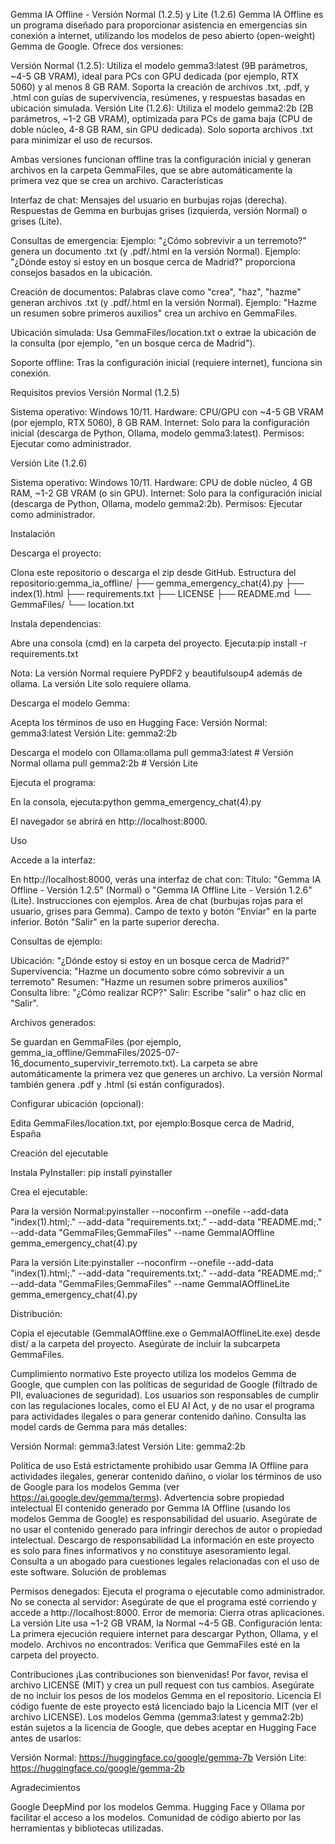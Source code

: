 Gemma IA Offline - Versión Normal (1.2.5) y Lite (1.2.6)
Gemma IA Offline es un programa diseñado para proporcionar asistencia en emergencias sin conexión a internet, utilizando los modelos de peso abierto (open-weight) Gemma de Google. Ofrece dos versiones:

Versión Normal (1.2.5): Utiliza el modelo gemma3:latest (9B parámetros, ~4-5 GB VRAM), ideal para PCs con GPU dedicada (por ejemplo, RTX 5060) y al menos 8 GB RAM. Soporta la creación de archivos .txt, .pdf, y .html con guías de supervivencia, resúmenes, y respuestas basadas en ubicación simulada.
Versión Lite (1.2.6): Utiliza el modelo gemma2:2b (2B parámetros, ~1-2 GB VRAM), optimizada para PCs de gama baja (CPU de doble núcleo, 4-8 GB RAM, sin GPU dedicada). Solo soporta archivos .txt para minimizar el uso de recursos.

Ambas versiones funcionan offline tras la configuración inicial y generan archivos en la carpeta GemmaFiles, que se abre automáticamente la primera vez que se crea un archivo.
Características

Interfaz de chat:
Mensajes del usuario en burbujas rojas (derecha).
Respuestas de Gemma en burbujas grises (izquierda, versión Normal) o grises (Lite).


Consultas de emergencia:
Ejemplo: "¿Cómo sobrevivir a un terremoto?" genera un documento .txt (y .pdf/.html en la versión Normal).
Ejemplo: "¿Dónde estoy si estoy en un bosque cerca de Madrid?" proporciona consejos basados en la ubicación.


Creación de documentos:
Palabras clave como "crea", "haz", "hazme" generan archivos .txt (y .pdf/.html en la versión Normal).
Ejemplo: "Hazme un resumen sobre primeros auxilios" crea un archivo en GemmaFiles.


Ubicación simulada:
Usa GemmaFiles/location.txt o extrae la ubicación de la consulta (por ejemplo, "en un bosque cerca de Madrid").


Soporte offline:
Tras la configuración inicial (requiere internet), funciona sin conexión.



Requisitos previos
Versión Normal (1.2.5)

Sistema operativo: Windows 10/11.
Hardware: CPU/GPU con ~4-5 GB VRAM (por ejemplo, RTX 5060), 8 GB RAM.
Internet: Solo para la configuración inicial (descarga de Python, Ollama, modelo gemma3:latest).
Permisos: Ejecutar como administrador.

Versión Lite (1.2.6)

Sistema operativo: Windows 10/11.
Hardware: CPU de doble núcleo, 4 GB RAM, ~1-2 GB VRAM (o sin GPU).
Internet: Solo para la configuración inicial (descarga de Python, Ollama, modelo gemma2:2b).
Permisos: Ejecutar como administrador.

Instalación

Descarga el proyecto:

Clona este repositorio o descarga el zip desde GitHub.
Estructura del repositorio:gemma_ia_offline/
├── gemma_emergency_chat(4).py
├── index(1).html
├── requirements.txt
├── LICENSE
├── README.md
└── GemmaFiles/
    └── location.txt




Instala dependencias:

Abre una consola (cmd) en la carpeta del proyecto.
Ejecuta:pip install -r requirements.txt


Nota: La versión Normal requiere PyPDF2 y beautifulsoup4 además de ollama. La versión Lite solo requiere ollama.


Descarga el modelo Gemma:

Acepta los términos de uso en Hugging Face:
Versión Normal: gemma3:latest
Versión Lite: gemma2:2b


Descarga el modelo con Ollama:ollama pull gemma3:latest  # Versión Normal
ollama pull gemma2:2b      # Versión Lite




Ejecuta el programa:

En la consola, ejecuta:python gemma_emergency_chat(4).py


El navegador se abrirá en http://localhost:8000.



Uso

Accede a la interfaz:

En http://localhost:8000, verás una interfaz de chat con:
Título: "Gemma IA Offline - Versión 1.2.5" (Normal) o "Gemma IA Offline Lite - Versión 1.2.6" (Lite).
Instrucciones con ejemplos.
Área de chat (burbujas rojas para el usuario, grises para Gemma).
Campo de texto y botón "Enviar" en la parte inferior.
Botón "Salir" en la parte superior derecha.




Consultas de ejemplo:

Ubicación: "¿Dónde estoy si estoy en un bosque cerca de Madrid?"
Supervivencia: "Hazme un documento sobre cómo sobrevivir a un terremoto"
Resumen: "Hazme un resumen sobre primeros auxilios"
Consulta libre: "¿Cómo realizar RCP?"
Salir: Escribe "salir" o haz clic en "Salir".


Archivos generados:

Se guardan en GemmaFiles (por ejemplo, gemma_ia_offline/GemmaFiles/2025-07-16_documento_supervivir_terremoto.txt).
La carpeta se abre automáticamente la primera vez que generes un archivo.
La versión Normal también genera .pdf y .html (si están configurados).


Configurar ubicación (opcional):

Edita GemmaFiles/location.txt, por ejemplo:Bosque cerca de Madrid, España





Creación del ejecutable

Instala PyInstaller:
pip install pyinstaller


Crea el ejecutable:

Para la versión Normal:pyinstaller --noconfirm --onefile --add-data "index(1).html;." --add-data "requirements.txt;." --add-data "README.md;." --add-data "GemmaFiles;GemmaFiles" --name GemmaIAOffline gemma_emergency_chat(4).py


Para la versión Lite:pyinstaller --noconfirm --onefile --add-data "index(1).html;." --add-data "requirements.txt;." --add-data "README.md;." --add-data "GemmaFiles;GemmaFiles" --name GemmaIAOfflineLite gemma_emergency_chat(4).py




Distribución:

Copia el ejecutable (GemmaIAOffline.exe o GemmaIAOfflineLite.exe) desde dist/ a la carpeta del proyecto.
Asegúrate de incluir la subcarpeta GemmaFiles.



Cumplimiento normativo
Este proyecto utiliza los modelos Gemma de Google, que cumplen con las políticas de seguridad de Google (filtrado de PII, evaluaciones de seguridad). Los usuarios son responsables de cumplir con las regulaciones locales, como el EU AI Act, y de no usar el programa para actividades ilegales o para generar contenido dañino. Consulta las model cards de Gemma para más detalles:

Versión Normal: gemma3:latest
Versión Lite: gemma2:2b

Política de uso
Está estrictamente prohibido usar Gemma IA Offline para actividades ilegales, generar contenido dañino, o violar los términos de uso de Google para los modelos Gemma (ver https://ai.google.dev/gemma/terms).
Advertencia sobre propiedad intelectual
El contenido generado por Gemma IA Offline (usando los modelos Gemma de Google) es responsabilidad del usuario. Asegúrate de no usar el contenido generado para infringir derechos de autor o propiedad intelectual.
Descargo de responsabilidad
La información en este proyecto es solo para fines informativos y no constituye asesoramiento legal. Consulta a un abogado para cuestiones legales relacionadas con el uso de este software.
Solución de problemas

Permisos denegados: Ejecuta el programa o ejecutable como administrador.
No se conecta al servidor: Asegúrate de que el programa esté corriendo y accede a http://localhost:8000.
Error de memoria: Cierra otras aplicaciones. La versión Lite usa ~1-2 GB VRAM, la Normal ~4-5 GB.
Configuración lenta: La primera ejecución requiere internet para descargar Python, Ollama, y el modelo.
Archivos no encontrados: Verifica que GemmaFiles esté en la carpeta del proyecto.

Contribuciones
¡Las contribuciones son bienvenidas! Por favor, revisa el archivo LICENSE (MIT) y crea un pull request con tus cambios. Asegúrate de no incluir los pesos de los modelos Gemma en el repositorio.
Licencia
El código fuente de este proyecto está licenciado bajo la Licencia MIT (ver el archivo LICENSE). Los modelos Gemma (gemma3:latest y gemma2:2b) están sujetos a la licencia de Google, que debes aceptar en Hugging Face antes de usarlos:

Versión Normal: https://huggingface.co/google/gemma-7b
Versión Lite: https://huggingface.co/google/gemma-2b

Agradecimientos

Google DeepMind por los modelos Gemma.
Hugging Face y Ollama por facilitar el acceso a los modelos.
Comunidad de código abierto por las herramientas y bibliotecas utilizadas.
